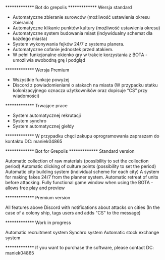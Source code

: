 ************* Bot do grepolis
************* Wersja standard

- Automatyczne zbieranie surowców (możliwość ustawienia okresu zbierania)
- Automatyczne klikanie punktów kultury (możliwość ustawienia okresu)
- Automatyczne system budowania miast (indywidualny schemat dla każdego miasta)
- System wykonywania fejków 24/7 z systemu planera.
- Automatyczne cofanie jednostek przed atakiem.
- W pełni funkcjonalne okienko gry w trakcie korzystania z BOTA - umożliwia swobodną grę i podgląd 


************* Wersja Premium
- Wszystkie funkcje powyżej
- Discord z powiadomieniami o atakach na miasta (W przypadku statku kolonizacyjnego oznacza użytkowników oraz dopisuje “CS” przy wiadomości)


************* Trwające prace

- System automatycznej rekrutacji 
- System synchro 
- System automatycznej giełdy


************* W przypadku chęci zakupu oprogramowania zapraszam do kontaktu DC: maniek04865


************* Bot for Grepolis 
************* Standard version

Automatic collection of raw materials (possibility to set the collection period)
Automatic clicking of culture points (possibility to set the period)
Automatic city building system (individual scheme for each city)
A system for making fakes 24/7 from the planner system.
Automatic retreat of units before attacking.
Fully functional game window when using the BOTA - allows free play and preview


************* Premium version

All features above
Discord with notifications about attacks on cities (In the case of a colony ship, tags users and adds "CS" to the message)


************* Work in progress

Automatic recruitment system
Synchro system
Automatic stock exchange system

************* If you want to purchase the software, please contact DC: maniek04865
